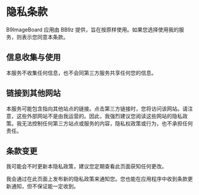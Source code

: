# 隐私条款

B9ImageBoard 应用由 BB9z 提供，旨在按原样使用。如果您选择使用我的服务，则表示您同意本条款。

## 信息收集与使用

本服务不收集任何信息，也不会同第三方服务共享任何您的信息。

## 链接到其他网站

本服务可能包含指向其他站点的链接。点击第三方链接时，您将访问该网站。请注意，这些外部网站不是由我运营的。因此，我强烈建议您阅读这些网站的隐私政策。我无法控制任何第三方站点或服务的内容，隐私权政策或行为，也不承担任何责任。

## 条款变更

我可能会不时更新本隐私政策，建议您定期查看此页面获知任何更改。

我会通过在此页面上发布新的隐私政策来通知您。您也能在应用程序中收到条款更新通知，但不保证能一定收到。
